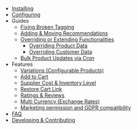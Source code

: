 * [Installing](Installing.md)
* [Configuring](Configuring.md)
* Guides
  * [Fixing Broken Tagging](Fixing-Broken-Tagging.md)
  * [Adding & Moving Recommendations](Adding-&-Moving-Recommendations.md)
  * [Overriding or Extending Functionalities](Overriding-or-extending-functionalities.md)
    * [Overriding Product Data](Overriding-Product-Data.md)
    * [Overriding Customer Data](Overriding-Customer-Data.md)
  * [Bulk Product Updates via Cron](Updating-products-in-batches.md)
* Features
  * [Variations (Configurable Products)](Variations-Configurable-Products.md)
  * [Add to Cart](Add-to-Cart.md)
  * [Supplier Cost & Inventory Level](Supplier-Cost-&-Inventory-Level.md)
  * [Restore Cart Link](Restore-Cart-Link.md)
  * [Ratings & Reviews](Ratings-&-Reviews.md)
  * [Multi Currency (Exchange Rates)](Multi-Currency-Exchange-Rates.md)
  * [Marketing permission and GDPR compatibility](Marketing-permission-and-GDPR-compatibility.md)
* [FAQ](FAQ.md)
* [Developing & Contributing](Developing.md)